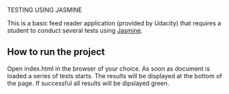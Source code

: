 TESTING USING JASMINE

This is a basic feed reader application (provided by Udacity) that requires a student to conduct several tests using [Jasmine](http://jasmine.github.io/). 

## How to run the project

Open index.html in the browser of your choice. As soon as document is loaded a series of tests starts. The results will be displayed at the bottom of the page.
If successful all results will be dipslayed green.




